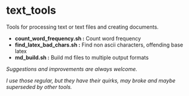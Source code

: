
# text_tools

Tools for processing text or text files and creating documents.


- **count_word_frequency.sh :**   Count word frequency
- **find_latex_bad_chars.sh :**   Find non ascii characters, offending base latex
- **md_build.sh             :**   Build md files to multiple output formats



*Suggestions and improvements are always welcome.*

*I use those regular, but they have their quirks, may broke and maybe superseded by other tools.*
